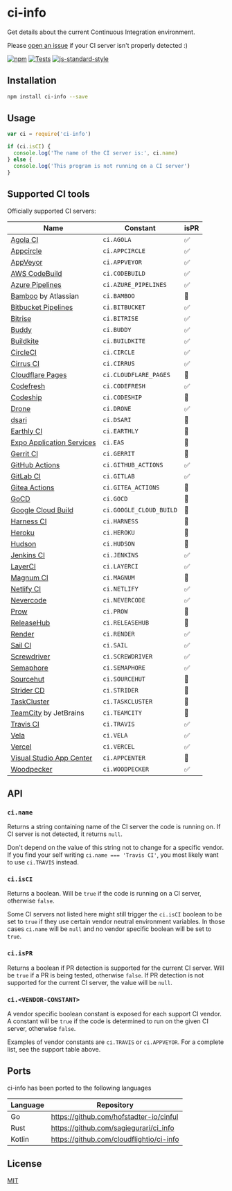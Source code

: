 # ci-info

Get details about the current Continuous Integration environment.

Please [open an
issue](https://github.com/watson/ci-info/issues/new?template=ci-server-not-detected.md)
if your CI server isn't properly detected :)

[![npm](https://img.shields.io/npm/v/ci-info.svg)](https://www.npmjs.com/package/ci-info)
[![Tests](https://github.com/watson/ci-info/workflows/Tests/badge.svg)](https://github.com/watson/ci-info/actions)
[![js-standard-style](https://img.shields.io/badge/code%20style-standard-brightgreen.svg?style=flat)](https://github.com/feross/standard)

## Installation

```bash
npm install ci-info --save
```

## Usage

```js
var ci = require('ci-info')

if (ci.isCI) {
  console.log('The name of the CI server is:', ci.name)
} else {
  console.log('This program is not running on a CI server')
}
```

## Supported CI tools

Officially supported CI servers:

| Name                                                                            | Constant                | isPR |
| ------------------------------------------------------------------------------- | ----------------------- | ---- |
| [Agola CI](https://agola.io/)                                                   | `ci.AGOLA`              | ✅    |
| [Appcircle](https://appcircle.io/)                                              | `ci.APPCIRCLE`          | ✅    |
| [AppVeyor](http://www.appveyor.com)                                             | `ci.APPVEYOR`           | ✅    |
| [AWS CodeBuild](https://aws.amazon.com/codebuild/)                              | `ci.CODEBUILD`          | ✅    |
| [Azure Pipelines](https://azure.microsoft.com/en-us/services/devops/pipelines/) | `ci.AZURE_PIPELINES`    | ✅    |
| [Bamboo](https://www.atlassian.com/software/bamboo) by Atlassian                | `ci.BAMBOO`             | 🚫   |
| [Bitbucket Pipelines](https://bitbucket.org/product/features/pipelines)         | `ci.BITBUCKET`          | ✅    |
| [Bitrise](https://www.bitrise.io/)                                              | `ci.BITRISE`            | ✅    |
| [Buddy](https://buddy.works/)                                                   | `ci.BUDDY`              | ✅    |
| [Buildkite](https://buildkite.com)                                              | `ci.BUILDKITE`          | ✅    |
| [CircleCI](http://circleci.com)                                                 | `ci.CIRCLE`             | ✅    |
| [Cirrus CI](https://cirrus-ci.org)                                              | `ci.CIRRUS`             | ✅    |
| [Cloudflare Pages](https://pages.cloudflare.com/)                               | `ci.CLOUDFLARE_PAGES`   | 🚫   |
| [Codefresh](https://codefresh.io/)                                              | `ci.CODEFRESH`          | ✅    |
| [Codeship](https://codeship.com)                                                | `ci.CODESHIP`           | 🚫   |
| [Drone](https://drone.io)                                                       | `ci.DRONE`              | ✅    |
| [dsari](https://github.com/rfinnie/dsari)                                       | `ci.DSARI`              | 🚫   |
| [Earthly CI](https://earthly.dev/)                                              | `ci.EARTHLY`            | 🚫   |
| [Expo Application Services](https://expo.dev/eas)                               | `ci.EAS`                | 🚫   |
| [Gerrit CI](https://www.gerritcodereview.com)                                   | `ci.GERRIT`             | 🚫   |
| [GitHub Actions](https://github.com/features/actions/)                          | `ci.GITHUB_ACTIONS`     | ✅    |
| [GitLab CI](https://about.gitlab.com/gitlab-ci/)                                | `ci.GITLAB`             | ✅    |
| [Gitea Actions](https://about.gitea.com/)                                       | `ci.GITEA_ACTIONS`      | 🚫   |
| [GoCD](https://www.go.cd/)                                                      | `ci.GOCD`               | 🚫   |
| [Google Cloud Build](https://cloud.google.com/build)                            | `ci.GOOGLE_CLOUD_BUILD` | 🚫   |
| [Harness CI](https://www.harness.io/products/continuous-integration)            | `ci.HARNESS`            | 🚫   |
| [Heroku](https://www.heroku.com)                                                | `ci.HEROKU`             | 🚫   |
| [Hudson](http://hudson-ci.org)                                                  | `ci.HUDSON`             | 🚫   |
| [Jenkins CI](https://jenkins-ci.org)                                            | `ci.JENKINS`            | ✅    |
| [LayerCI](https://layerci.com/)                                                 | `ci.LAYERCI`            | ✅    |
| [Magnum CI](https://magnum-ci.com)                                              | `ci.MAGNUM`             | 🚫   |
| [Netlify CI](https://www.netlify.com/)                                          | `ci.NETLIFY`            | ✅    |
| [Nevercode](http://nevercode.io/)                                               | `ci.NEVERCODE`          | ✅    |
| [Prow](https://docs.prow.k8s.io/)                                               | `ci.PROW`               | 🚫   |
| [ReleaseHub](https://releasehub.com/)                                           | `ci.RELEASEHUB`         | 🚫   |
| [Render](https://render.com/)                                                   | `ci.RENDER`             | ✅    |
| [Sail CI](https://sail.ci/)                                                     | `ci.SAIL`               | ✅    |
| [Screwdriver](https://screwdriver.cd/)                                          | `ci.SCREWDRIVER`        | ✅    |
| [Semaphore](https://semaphoreci.com)                                            | `ci.SEMAPHORE`          | ✅    |
| [Sourcehut](https://sourcehut.org/)                                             | `ci.SOURCEHUT`          | 🚫   |
| [Strider CD](https://strider-cd.github.io/)                                     | `ci.STRIDER`            | 🚫   |
| [TaskCluster](http://docs.taskcluster.net)                                      | `ci.TASKCLUSTER`        | 🚫   |
| [TeamCity](https://www.jetbrains.com/teamcity/) by JetBrains                    | `ci.TEAMCITY`           | 🚫   |
| [Travis CI](http://travis-ci.org)                                               | `ci.TRAVIS`             | ✅    |
| [Vela](https://go-vela.github.io/docs/)                                         | `ci.VELA`               | ✅    |
| [Vercel](https://vercel.com/)                                                   | `ci.VERCEL`             | ✅    |
| [Visual Studio App Center](https://appcenter.ms/)                               | `ci.APPCENTER`          | 🚫   |
| [Woodpecker](https://woodpecker-ci.org/)                                        | `ci.WOODPECKER`         | ✅    |

## API

### `ci.name`

Returns a string containing name of the CI server the code is running on.
If CI server is not detected, it returns `null`.

Don't depend on the value of this string not to change for a specific
vendor. If you find your self writing `ci.name === 'Travis CI'`, you
most likely want to use `ci.TRAVIS` instead.

### `ci.isCI`

Returns a boolean. Will be `true` if the code is running on a CI server,
otherwise `false`.

Some CI servers not listed here might still trigger the `ci.isCI`
boolean to be set to `true` if they use certain vendor neutral
environment variables. In those cases `ci.name` will be `null` and no
vendor specific boolean will be set to `true`.

### `ci.isPR`

Returns a boolean if PR detection is supported for the current CI server. Will
be `true` if a PR is being tested, otherwise `false`. If PR detection is
not supported for the current CI server, the value will be `null`.

### `ci.<VENDOR-CONSTANT>`

A vendor specific boolean constant is exposed for each support CI
vendor. A constant will be `true` if the code is determined to run on
the given CI server, otherwise `false`.

Examples of vendor constants are `ci.TRAVIS` or `ci.APPVEYOR`. For a
complete list, see the support table above.

## Ports

ci-info has been ported to the following languages

| Language | Repository                                 |
| -------- | ------------------------------------------ |
| Go       | <https://github.com/hofstadter-io/cinful>  |
| Rust     | <https://github.com/sagiegurari/ci_info>   |
| Kotlin   | <https://github.com/cloudflightio/ci-info> |

## License

[MIT](LICENSE)
